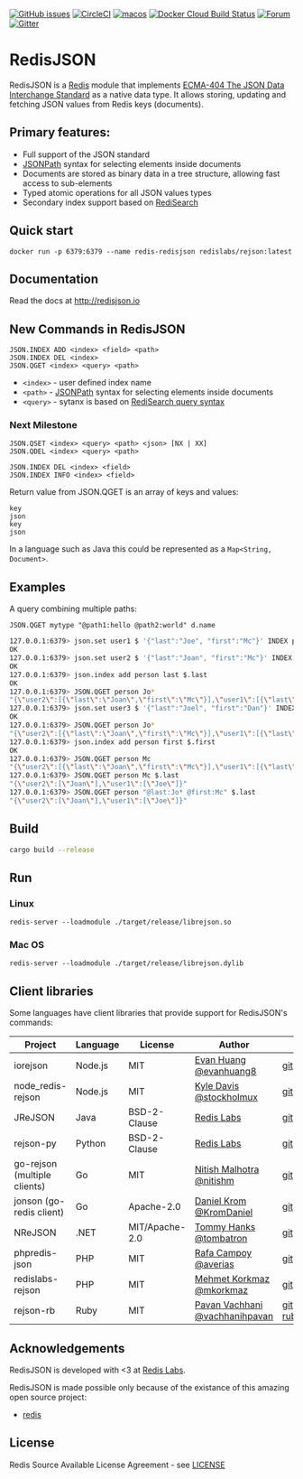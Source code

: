 [![GitHub issues](https://img.shields.io/github/release/RedisJSON/RedisJSON.svg)](https://github.com/RedisJSON/RedisJSON/releases/latest)
[![CircleCI](https://circleci.com/gh/RedisJSON/RedisJSON/tree/master.svg?style=svg)](https://circleci.com/gh/RedisJSON/RedisJSON/tree/master)
[![macos](https://github.com/RedisJSON/RedisJSON/workflows/macos/badge.svg)](https://github.com/RedisJSON/RedisJSON/actions?query=workflow%3Amacos)
[![Docker Cloud Build Status](https://img.shields.io/docker/cloud/build/redislabs/rejson.svg)](https://hub.docker.com/r/redislabs/rejson/builds/)
[![Forum](https://img.shields.io/badge/Forum-RedisJSON-blue)](https://forum.redislabs.com/c/modules/redisjson)
[![Gitter](https://badges.gitter.im/RedisLabs/RedisJSON.svg)](https://gitter.im/RedisLabs/RedisJSON?utm_source=badge&utm_medium=badge&utm_campaign=pr-badge)

# RedisJSON

RedisJSON is a [Redis](https://redis.io/) module that implements [ECMA-404 The JSON Data Interchange Standard](https://json.org/) as a native data type. It allows storing, updating and fetching JSON values from Redis keys (documents).

## Primary features:

* Full support of the JSON standard
* [JSONPath](https://goessner.net/articles/JsonPath/) syntax for selecting elements inside documents
* Documents are stored as binary data in a tree structure, allowing fast access to sub-elements
* Typed atomic operations for all JSON values types
* Secondary index support based on [RediSearch](https://redisearch.io)

## Quick start

```
docker run -p 6379:6379 --name redis-redisjson redislabs/rejson:latest
```

## Documentation

Read the docs at http://redisjson.io


## New Commands in RedisJSON

    JSON.INDEX ADD <index> <field> <path>
    JSON.INDEX DEL <index>
    JSON.QGET <index> <query> <path>

* `<index>` - user defined index name
* `<path>` - [JSONPath](https://goessner.net/articles/JsonPath/) syntax for selecting elements inside documents
* `<query>` - sytanx is based on [RediSearch query syntax](https://oss.redislabs.com/redisearch/Query_Syntax/)

### Next Milestone
    JSON.QSET <index> <query> <path> <json> [NX | XX]
    JSON.QDEL <index> <query> <path>
    
    JSON.INDEX DEL <index> <field>
    JSON.INDEX INFO <index> <field>

Return value from JSON.QGET is an array of keys and values:

    key
    json
    key
    json

In a language such as Java this could be represented as a `Map<String, Document>`.
    
## Examples

A query combining multiple paths:
    
    JSON.QGET mytype "@path1:hello @path2:world" d.name
    
    
```bash
127.0.0.1:6379> json.set user1 $ '{"last":"Joe", "first":"Mc"}' INDEX person
OK
127.0.0.1:6379> json.set user2 $ '{"last":"Joan", "first":"Mc"}' INDEX person
OK
127.0.0.1:6379> json.index add person last $.last
OK
127.0.0.1:6379> JSON.QGET person Jo*
"{\"user2\":[{\"last\":\"Joan\",\"first\":\"Mc\"}],\"user1\":[{\"last\":\"Joe\",\"first\":\"Mc\"}]}"
127.0.0.1:6379> json.set user3 $ '{"last":"Joel", "first":"Dan"}' INDEX person
OK
127.0.0.1:6379> JSON.QGET person Jo*
"{\"user2\":[{\"last\":\"Joan\",\"first\":\"Mc\"}],\"user1\":[{\"last\":\"Joe\",\"first\":\"Mc\"}],\"user3\":[{\"last\":\"Joel\",\"first\":\"Dan\"}]}"
127.0.0.1:6379> json.index add person first $.first
OK
127.0.0.1:6379> JSON.QGET person Mc
"{\"user2\":[{\"last\":\"Joan\",\"first\":\"Mc\"}],\"user1\":[{\"last\":\"Joe\",\"first\":\"Mc\"}]}"
127.0.0.1:6379> JSON.QGET person Mc $.last
"{\"user2\":[\"Joan\"],\"user1\":[\"Joe\"]}"
127.0.0.1:6379> JSON.QGET person "@last:Jo* @first:Mc" $.last
"{\"user2\":[\"Joan\"],\"user1\":[\"Joe\"]}"
```

## Build

```bash
cargo build --release
```

## Run

### Linux

```
redis-server --loadmodule ./target/release/librejson.so
```

### Mac OS

```
redis-server --loadmodule ./target/release/librejson.dylib
```

## Client libraries

Some languages have client libraries that provide support for RedisJSON's commands:

| Project | Language | License | Author | URL |
| ------- | -------- | ------- | ------ | --- |
| iorejson | Node.js | MIT | [Evan Huang @evanhuang8](https://github.com/evanhuang8) | [git](https://github.com/evanhuang8/iorejson) [npm](https://www.npmjs.com/package/iorejson) |
| node_redis-rejson | Node.js | MIT | [Kyle Davis @stockholmux](https://github.com/stockholmux) | [git](https://github.com/stockholmux/node_redis-rejson) [npm](https://www.npmjs.com/package/redis-rejson) |
| JReJSON | Java | BSD-2-Clause | [Redis Labs](https://redislabs.com) | [git](https://github.com/RedisLabs/JReJSON/) |
| rejson-py | Python | BSD-2-Clause | [Redis Labs](https://redislabs.com) | [git](https://github.com/RedisLabs/rejson-py) [pypi](https://pypi.python.org/pypi/rejson) |
| go-rejson (multiple clients) | Go | MIT | [Nitish Malhotra @nitishm](https://github.com/nitishm) | [git](https://github.com/nitishm/go-rejson/) |
| jonson  (go-redis client)| Go | Apache-2.0 | [Daniel Krom @KromDaniel](https://github.com/KromDaniel) | [git](https://github.com/KromDaniel/rejonson) |
| NReJSON | .NET | MIT/Apache-2.0 | [Tommy Hanks @tombatron](https://github.com/tombatron) | [git](https://github.com/tombatron/NReJSON) |
| phpredis-json | PHP | MIT | [Rafa Campoy @averias](https://github.com/averias/) | [git](https://github.com/averias/phpredis-json) |
| redislabs-rejson | PHP | MIT | [Mehmet Korkmaz @mkorkmaz](https://github.com/mkorkmaz) | [git](https://github.com/mkorkmaz/redislabs-rejson/) |
| rejson-rb | Ruby | MIT | [Pavan Vachhani @vachhanihpavan](https://github.com/vachhanihpavan/) | [git](https://github.com/vachhanihpavan/rejson-rb) [rubygems](https://rubygems.org/gems/rejson-rb)|

## Acknowledgements

RedisJSON is developed with <3 at [Redis Labs](https://redislabs.com).

RedisJSON is made possible only because of the existance of this amazing open source project:

* [redis](https://github.com/antirez/redis)

## License

Redis Source Available License Agreement - see [LICENSE](LICENSE)
